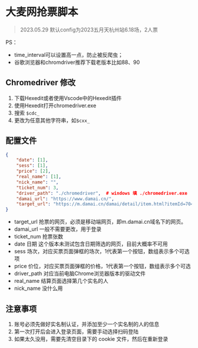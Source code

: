 # 大麦网抢票脚本
> 2023.05.29 
> 默认config为2023五月天杭州站6.18场，2人票

PS：
 - time_interval可以设置高一点，防止被反爬虫；
 - 谷歌浏览器和chromdriver推荐下载老版本比如88、90

## Chromedriver 修改

1. 下载Hexedit或者使用Vscode中的Hexedit插件
2. 使用Hexedit打开chromedriver.exe 
3. 搜索 `$cdc_`
4. 更改为任意其他字符串，如`$cxx_`


## 配置文件

```json
{
    "date": [1],
    "sess": [1],
    "price": [2],	
    "real_name": [1],
    "nick_name": "",
    "ticket_num": 3,
    "driver_path": "./chromedriver",  # windows 填 ./chromedriver.exe
    "damai_url": "https://www.damai.cn/",
    "target_url": "https://m.damai.cn/damai/detail/item.html?itemId=704494827883&spm=a2o71.category.itemlist.ditem_3"
}

```

- target_url 抢票的网页，必须是移动端网页，即m.damai.cn域名下的网页。
- damai_url 一般不需要更改，用于登录
- ticket_num 抢票张数
- date 日期 这个版本未测试包含日期筛选的网页，目前大概率不可用
- sess 场次，对应买票页面弹框的场次，1代表第一个按钮，数组表示多个可选项
- price 价位，对应买票页面弹框的价格，1代表第一个按钮，数组表示多个可选
- driver_path 对应当前电脑Chrome浏览器版本的驱动文件
- real_name 结算页面选择第几个实名的人
- nick_name 没什么用

## 注意事项

1. 账号必须先做好实名制认证，并添加至少一个实名制的人的信息
2. 第一次打开后会进入登录页面，需要手动选择扫码登陆
3. 如果太久没用，需要先清空目录下的 cookie 文件，然后在重新登录
